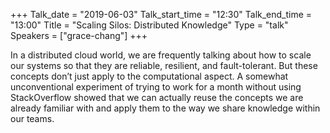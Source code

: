 +++
Talk_date = "2019-06-03"
Talk_start_time = "12:30"
Talk_end_time = "13:00"
Title = "Scaling Silos: Distributed Knowledge"
Type = "talk"
Speakers = ["grace-chang"]
+++

In a distributed cloud world, we are frequently talking about how to scale our systems so that they are reliable, resilient, and fault-tolerant. But these concepts don’t just apply to the computational aspect. A somewhat unconventional experiment of trying to work for a month without using StackOverflow showed that we can actually reuse the concepts we are already familiar with and apply them to the way we share knowledge within our teams.